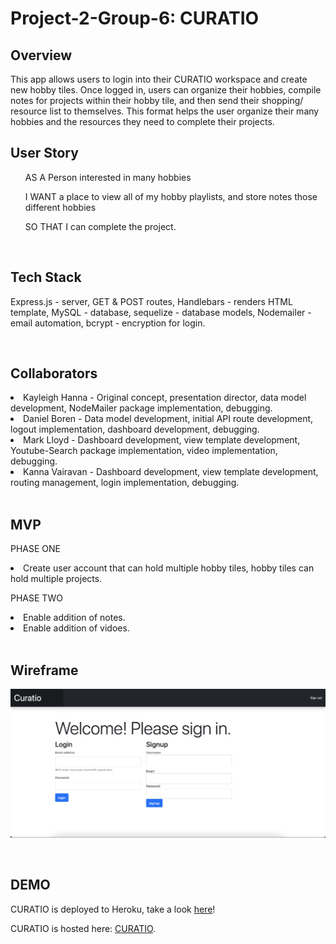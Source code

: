 # Project-2-Group-6: CURATIO

## Overview
This app allows users to login into their CURATIO workspace and create new hobby tiles. Once logged in, users can organize their hobbies, compile notes for projects within their hobby tile, and then send their shopping/ resource list to themselves. This format helps the user organize their many hobbies and the resources they need to complete their projects.

## User Story
<ul>AS A Person interested in many hobbies</ul>
<ul>I WANT a place to view all of my hobby playlists, and store notes those different hobbies</ul>
<ul>SO THAT I can complete the project.</ul>

<br>

## Tech Stack
Express.js - server, GET & POST routes,
Handlebars - renders HTML template,
MySQL - database,
sequelize - database models,
Nodemailer - email automation,
bcrypt - encryption for login.

<br>

## Collaborators
<li>Kayleigh Hanna - Original concept, presentation director, data model development, NodeMailer package implementation, debugging.</li>
<li>Daniel Boren - Data model development, initial API route development, logout implementation, dashboard development, debugging.</li>
<li>Mark Lloyd - Dashboard development, view template development, Youtube-Search package implementation, video implementation, debugging.</li>
<li>Kanna Vairavan - Dashboard development, view template development, routing management, login implementation, debugging.</li>

<br>

## MVP

PHASE ONE

<li>Create user account that can hold multiple hobby tiles, hobby tiles can hold multiple projects.</li>

PHASE TWO

<li>Enable addition of notes.</li>
<li>Enable addition of vidoes.</li>

<br>

## Wireframe
<img src="Assets/CURATIO.png"
     alt="Wireframe of CURATIO login"
     />

<br>

## DEMO
CURATIO is deployed to Heroku, take a look [here](http://localhost:3001/login)!

CURATIO is hosted here: [CURATIO](https://stormy-river-69253.herokuapp.com/login).